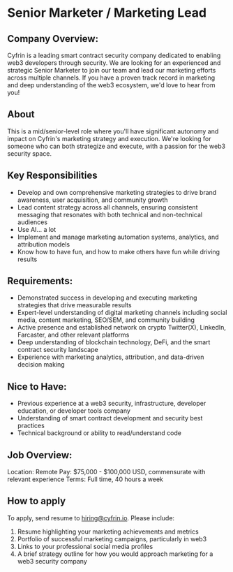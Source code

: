 # Senior Marketer / Marketing Lead

## Company Overview:

Cyfrin is a leading smart contract security company dedicated to enabling web3 developers through security. We are looking for an experienced and strategic Senior Marketer to join our team and lead our marketing efforts across multiple channels. If you have a proven track record in marketing and deep understanding of the web3 ecosystem, we'd love to hear from you!

## About

This is a mid/senior-level role where you'll have significant autonomy and impact on Cyfrin's marketing strategy and execution. We're looking for someone who can both strategize and execute, with a passion for the web3 security space.

## Key Responsibilities

- Develop and own comprehensive marketing strategies to drive brand awareness, user acquisition, and community growth
- Lead content strategy across all channels, ensuring consistent messaging that resonates with both technical and non-technical audiences
- Use AI... a lot
- Implement and manage marketing automation systems, analytics, and attribution models
- Know how to have fun, and how to make others have fun while driving results

## Requirements:

- Demonstrated success in developing and executing marketing strategies that drive measurable results
- Expert-level understanding of digital marketing channels including social media, content marketing, SEO/SEM, and community building
- Active presence and established network on crypto Twitter(X), LinkedIn, Farcaster, and other relevant platforms
- Deep understanding of blockchain technology, DeFi, and the smart contract security landscape
- Experience with marketing analytics, attribution, and data-driven decision making

## Nice to Have:

- Previous experience at a web3 security, infrastructure, developer education, or developer tools company
- Understanding of smart contract development and security best practices
- Technical background or ability to read/understand code

## Job Overview:

Location: Remote
Pay: $75,000 - $100,000 USD, commensurate with relevant experience
Terms: Full time, 40 hours a week

## How to apply

To apply, send resume to hiring@cyfrin.io. Please include:

1. Resume highlighting your marketing achievements and metrics
2. Portfolio of successful marketing campaigns, particularly in web3
3. Links to your professional social media profiles
4. A brief strategy outline for how you would approach marketing for a web3 security company

